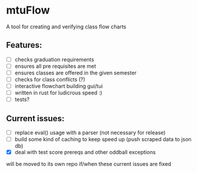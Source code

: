 # mtuFlow

A tool for creating and verifying class flow charts

## Features:
- [ ] checks graduation requirements
- [ ] ensures all pre requisites are met
- [ ] ensures classes are offered in the given semester
- [ ] checks for class conflicts (?)
- [ ] interactive flowchart building gui/tui
- [ ] written in rust for ludicrous speed :)
- [ ] tests?

## Current issues:
- [ ] replace eval() usage with a parser (not necessary for release)
- [ ] build some kind of caching to keep speed up (push scraped data to json db)
- [x] deal with test score prereqs and other oddball exceptions

will be moved to its own repo if/when these current issues are fixed
